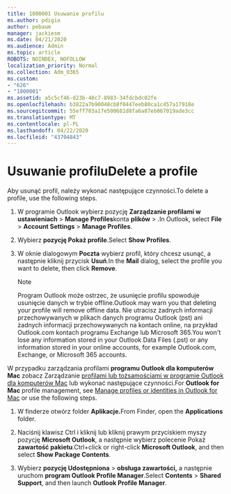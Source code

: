 ```yaml
---
title: 1800001 Usuwanie profilu
ms.author: pdigia
author: pebaum
manager: jackiesm
ms.date: 04/21/2020
ms.audience: Admin
ms.topic: article
ROBOTS: NOINDEX, NOFOLLOW
localization_priority: Normal
ms.collection: Adm_O365
ms.custom:
- "626"
- "1800001"
ms.assetid: a5c5cf46-d23b-40c7-8983-34fdcbdc02fe
ms.openlocfilehash: b3822a7b90048cb8f0447eeb80ca1c457a17918e
ms.sourcegitcommit: 55eff703a17e500681d8fa6a87eb067019ade3cc
ms.translationtype: MT
ms.contentlocale: pl-PL
ms.lasthandoff: 04/22/2020
ms.locfileid: "43704843"
---
```

# <a name="delete-a-profile"></a><span data-ttu-id="7c6e2-102">Usuwanie profilu</span><span class="sxs-lookup"><span data-stu-id="7c6e2-102">Delete a profile</span></span>

<span data-ttu-id="7c6e2-103">Aby usunąć profil, należy wykonać następujące czynności.</span><span class="sxs-lookup"><span data-stu-id="7c6e2-103">To delete a profile, use the following steps.</span></span>
  
1. <span data-ttu-id="7c6e2-104">W programie Outlook wybierz pozycję **Zarządzanie profilami w ustawieniach** \> **Manage Profiles**konta **plików** \> .</span><span class="sxs-lookup"><span data-stu-id="7c6e2-104">In Outlook, select **File** \> **Account Settings** \> **Manage Profiles**.</span></span>

2. <span data-ttu-id="7c6e2-105">Wybierz **pozycję Pokaż profile**.</span><span class="sxs-lookup"><span data-stu-id="7c6e2-105">Select **Show Profiles**.</span></span>

3. <span data-ttu-id="7c6e2-106">W oknie dialogowym **Poczta** wybierz profil, który chcesz usunąć, a następnie kliknij przycisk **Usuń**.</span><span class="sxs-lookup"><span data-stu-id="7c6e2-106">In the **Mail** dialog, select the profile you want to delete, then click **Remove**.</span></span>

    > [!NOTE]
    > <span data-ttu-id="7c6e2-107">Program Outlook może ostrzec, że usunięcie profilu spowoduje usunięcie danych w trybie offline.</span><span class="sxs-lookup"><span data-stu-id="7c6e2-107">Outlook may warn you that deleting your profile will remove offline data.</span></span> <span data-ttu-id="7c6e2-108">Nie utracisz żadnych informacji przechowywanych w plikach danych programu Outlook (pst) ani żadnych informacji przechowywanych na kontach online, na przykład Outlook.com kontach programu Exchange lub Microsoft 365.</span><span class="sxs-lookup"><span data-stu-id="7c6e2-108">You won't lose any information stored in your Outlook Data Files (.pst) or any information stored in your online accounts, for example Outlook.com, Exchange, or Microsoft 365 accounts.</span></span>
  
<span data-ttu-id="7c6e2-109">W przypadku zarządzania profilami **programu Outlook dla komputerów Mac** zobacz Zarządzanie [profilami lub tożsamościami w programie Outlook dla komputerów Mac](https://support.office.com/article/fed2a955-74df-4a24-bef6-78a426958c4c.aspx) lub wykonać następujące czynności.</span><span class="sxs-lookup"><span data-stu-id="7c6e2-109">For **Outlook for Mac** profile management, see [Manage profiles or identities in Outlook for Mac](https://support.office.com/article/fed2a955-74df-4a24-bef6-78a426958c4c.aspx) or use the following steps.</span></span>
  
1. <span data-ttu-id="7c6e2-110">W finderze otwórz folder **Aplikacje.**</span><span class="sxs-lookup"><span data-stu-id="7c6e2-110">From Finder, open the **Applications** folder.</span></span>

2. <span data-ttu-id="7c6e2-111">Naciśnij klawisz Ctrl i kliknij lub kliknij prawym przyciskiem myszy pozycję **Microsoft Outlook**, a następnie wybierz polecenie Pokaż **zawartość pakietu**.</span><span class="sxs-lookup"><span data-stu-id="7c6e2-111">Ctrl+click or right-click **Microsoft Outlook**, and then select **Show Package Contents**.</span></span>

3. <span data-ttu-id="7c6e2-112">Wybierz **pozycję Udostępniona** \> **obsługa zawartości,** a następnie uruchom **program Outlook Profile Manager**.</span><span class="sxs-lookup"><span data-stu-id="7c6e2-112">Select **Contents** \> **Shared Support**, and then launch **Outlook Profile Manager**.</span></span>
